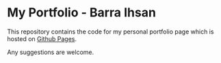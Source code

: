 # My Portfolio - Barra Ihsan
This repository contains the code for my personal portfolio page which is hosted on [Github Pages](https://barraihsan.github.io/).

Any suggestions are welcome.